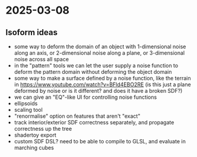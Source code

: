 # 2025-03-08

## Isoform ideas

 * some way to deform the domain of an object with 1-dimensional noise along an axis, or 2-dimensional noise along a plane, or 3-dimensional noise across all space
 * in the "pattern" tools we can let the user supply a noise function to deform the pattern domain without deforming the object domain
 * some way to make a surface defined by a noise function, like the terrain in https://www.youtube.com/watch?v=BFld4EBO2RE (is this just a plane deformed by noise or is it different? and does it have a broken SDF?)
 * we can give an "EQ"-like UI for controlling noise functions
 * ellipsoids
 * scaling tool
 * "renormalise" option on features that aren't "exact"
 * track interior/exterior SDF correctness separately, and propagate correctness up the tree
 * shadertoy export
 * custom SDF DSL? need to be able to compile to GLSL, and evaluate in marching cubes
